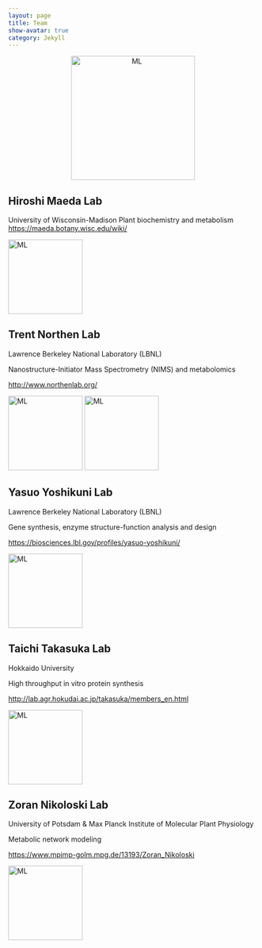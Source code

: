 ```yaml
---
layout: page
title: Team
show-avatar: true
category: Jekyll
---
```



<p align='center'>
	<img src="../img/research/machine-learn.png" alt='ML' height="250px">
</p>


## Hiroshi Maeda Lab
University of Wisconsin-Madison
Plant biochemistry and metabolism
https://maeda.botany.wisc.edu/wiki/

<img src="../img/team/cHiroshi.png" alt='ML' height="150px">



## Trent Northen Lab
Lawrence Berkeley National Laboratory (LBNL)

Nanostructure-Initiator Mass Spectrometry (NIMS) and metabolomics

http://www.northenlab.org/

<img src="../img/team/cTrent.png" alt='ML' height="150px">
<img src="../img/team/cMarkus.png" alt='ML' height="150px">


## Yasuo Yoshikuni Lab
Lawrence Berkeley National Laboratory (LBNL)

Gene synthesis, enzyme structure-function analysis and design

https://biosciences.lbl.gov/profiles/yasuo-yoshikuni/

<img src="../img/team/cYasuo.png" alt='ML' height="150px">



## Taichi Takasuka Lab
Hokkaido University

High throughput in vitro protein synthesis

http://lab.agr.hokudai.ac.jp/takasuka/members_en.html

<img src="../img/team/cTaichi.png" alt='ML' height="150px">



## Zoran Nikoloski Lab
University of Potsdam & Max Planck Institute of Molecular Plant Physiology

Metabolic network modeling

https://www.mpimp-golm.mpg.de/13193/Zoran_Nikoloski

<img src="../img/team/cZoran.png" alt='ML' height="150px">
